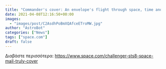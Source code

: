 ```yaml
---
title: "Commander's cover: An envelope's flight through space, time and eBay"
date: 2021-04-08T12:16:50+00:00
images:
  - "images/post/C2AsdhPoBmXQAfceETroMW.jpg"
author: "AstroBot"
categories: ["News"]
tags: ["space.com"]
draft: false
---
```




Διαβάστε περισσότερα: https://www.space.com/challenger-sts8-space-mail-truly-cover
